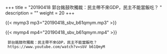+++
title = "20190418  郭台銘鼓吹獨裁：民主帶不來GDP，民主不能當飯吃？ "
description = ""
weight = 20
+++

{{< mymp3 mp3="20190418_sbv_b61qmym.mp3" >}}

{{< mymp4 mp4="20190418_sbv_b61qmym.mp4" >}}

     
     郭台銘鼓吹獨裁：民主帶不來GDP，民主不能當飯吃？ 
     https://www.youtube.com/watch?v=sbV b61QmyM 
